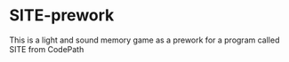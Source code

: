 # SITE-prework
This is a light and sound memory game as a prework for a program called SITE from CodePath
